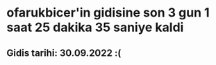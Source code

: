 # ofarukbicer'in gidisine son 3 gun 1 saat 25 dakika 35 saniye kaldi

## Gidis tarihi: 30.09.2022 :(